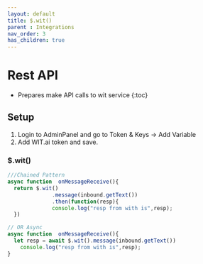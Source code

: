 ```yaml
---
layout: default
title: $.wit()
parent : Integrations
nav_order: 3
has_children: true
---
```

# Rest API
- Prepares make API calls to wit service
{:toc}

## Setup
1. Login to AdminPanel and go to Token & Keys &#8594; Add Variable
1. Add WIT.ai token and save.

### $.wit()
```javascript
///Chained Pattern
async function  onMessageReceive(){
  return $.wit()
              .message(inbound.getText())
              .then(function(resp){
              console.log("resp from with is",resp);
  })

// OR Async
async function  onMessageReceive(){
  let resp = await $.wit().message(inbound.getText())
    console.log("resp from with is",resp);
}
```


